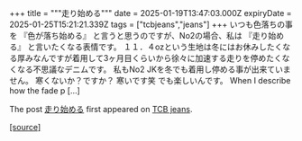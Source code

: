 +++
title = """走り始める"""
date = 2025-01-19T13:47:03.000Z
expiryDate = 2025-01-25T15:21:21.339Z
tags = ["tcbjeans","jeans"]
+++
いつも色落ちの事を 『色が落ち始める』 と言うと思うのですが、No2の場合、私は 『走り始める』 と言いたくなる表情です。 １１．４ozという生地は冬にはお休みしたくなる厚みなんですが着用して3ヶ月目くらいから徐々に加速する走りを停めたくなくなる不思議なデニムです。 私もNo2 JKを冬でも着用し停める事が出来ていません。 寒くないか？ですか？ 寒いです笑 でも楽しいんです。 When I describe how the fade p \[…\]

The post [走り始める](http://tcbjeans.com/2025/01/19/50866) first appeared on [TCB jeans](http://tcbjeans.com).

[[source]](http://tcbjeans.com/2025/01/19/50866)
